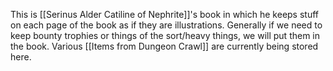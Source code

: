 This is [[Serinus Alder Catiline of Nephrite]]'s book in which he keeps stuff on each page of the book as if they are illustrations. Generally if we need to keep bounty trophies or things of the sort/heavy things, we will put them in the book. Various [[Items from Dungeon Crawl]] are currently being stored here. 